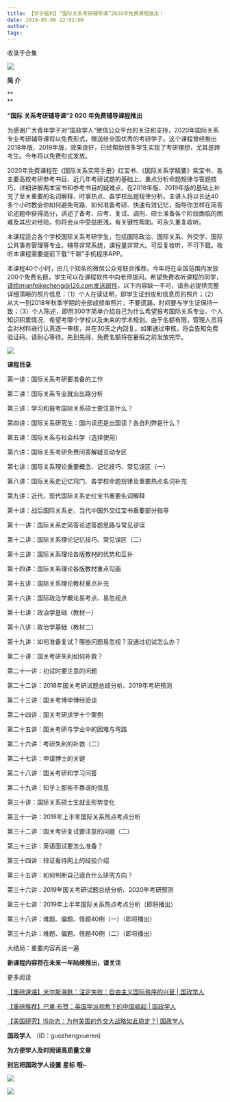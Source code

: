 ```yaml
---
title: 【学子福利】“国际关系考研辅导课”2020年免费课程推出！
date: 2019-05-06 22:02:00
author: 
tags: 
---
```



收录于合集

![](/images/3183/2.gif)

  

**简 介**

  

 **  
**

 **“国际** **关系考研辅导课“2** **020** **年免费辅导课程推出**

为感谢广大青年学子对“国政学人”微信公众平台的关注和支持，2020年国际关系专业考研辅导课将以免费形式，赠送给全国优秀的考研学子。这个课程曾经推出2018年版、2019年版，效果良好，已经帮助很多学生实现了考研理想，尤其是跨考生。今年将以免费形式发放。

2020年免费课程在《国际关系实用手册》红宝书、《国际关系学精要》紫宝书、各主要高校考研参考书目、近几年考研试题的基础上，重点分析命题规律与答题技巧，详细讲解两本宝书和参考书目的疑难点，在2018年版、2019年版的基础上补充了至关重要的名词解释、时事热点、各学校出题规律分析。主讲人将以长达40多个小时教会你如何避免弯路、如何准备考研、快速有效记忆，指导你怎样在简答论述题中获得高分，讲述了备考、应考、复试、调剂、硕士准备各个阶段面临的困难及其应对经验。你将会从中受益匪浅，有关键性帮助。可永久重复收听。

本课程适合各个学校国际关系考研学生，包括国际政治、国际关系、外交学、国际公共事务管理等专业。辅导非常系统，课程量非常大。可反复收听，不可下载。收听本课程需要提前下载“千聊”手机程序APP。

本课程40个小时，由几个知名的微信公众号联合推荐。今年将在全国范围内发放200个免费名额，学生可以在课程软件中向老师提问。希望免费收听课程的同学，请给mianfeikecheng@126.com发送邮件，以下内容缺一不可，请务必提供完整详细清晰的照片信息：（1）个人在读证明，即学生证封皮和信息页的照片；（2）从大一到2018年秋季学期的全部成绩单照片，不要遗漏，时间要与学生证保持一致；（3）个人陈述，即用300字简单介绍自己为什么希望报考国际关系专业、个人知识积累情况、希望考哪个学校以及未来的学术规划。由于名额有限，管理人员将会对材料进行认真逐一审核，并在30天之内回复。如果通过审核，将会告知免费验证码，请耐心等待。先到先得，免费名额将在暑假之前发放完毕。

![](/images/3183/3.jpeg)

  

 **课程目录**

  

第一讲：国际关系考研要准备的工作

第二讲：国际关系专业就业出路分析

第三讲：学习和报考国际关系硕士要注意什么？

第四讲：国际关系研究生：国内读还是出国读？各自利弊是什么？

第五讲：国际关系与社会科学（选择使用）

第六讲：国际关系考研免费问答解疑互动专区

第七讲：国际关系理论重要概念、记忆技巧、常见误区（一）

第八讲：国际关系史记忆窍门、各学校命题规律及重要热点名词补充

第九讲：近代、现代国际关系史红宝书重要名词解释

第十讲：战后国际关系史、当代中国外交红宝书重要部分指导

第十一讲：国际关系史简答论述答题思路与常见谬误

第十二讲：国际关系理论记忆技巧、常见误区（二）

第十三讲：国际关系理论各版教材的优势和互补

第十四讲：国际关系理论各版教材重点勾画

第十五讲：国际关系理论教材重点补充

第十六讲：国际政治学概论易考点、易忽视点

第十七讲：政治学基础（教材一）

第十八讲：政治学基础（教材二）

第十九讲：如何准备复试？哪些问题易忽视？没通过初试怎么办？

第二十讲：国关考研失利如何补救？

第二十一讲：初试时要注意的问题

第二十二讲：2018年国关考研试题总结分析、2019年考研预测

第二十三讲：国关考博申博经验谈

第二十四讲：国关考研求学十个案例

第二十五讲：国关考研与学业中的困难与弯路

第二十六讲：考研失利的补救（二）

第二十七讲：申请博士的关键

第二十八讲：国关考研和学习问答

第二十九讲：知乎上那些不靠谱的信息

第三十讲：国际关系硕士生就业形势变化

第三十一讲：2018年上半年国际关系热点考点分析

第三十二讲：国关考研复试要注意的问题（二）

第三十三讲：英语面试要怎么准备？

第三十四讲：辩证看待网上的经验介绍

第三十五讲：如何判断自己适合什么研究方向？

第三十六讲：2019年国关考研试题总结分析、2020年考研预测

第三十七讲：2019年上半年国际关系热点考点分析（即将播出）

第三十八讲：难题、偏题、怪题40例（一）（即将播出）

第三十九讲：难题、偏题、怪题40例（二）（即将播出）

大结局：重要内容再说一遍

  

 **新课程内容将在未来一年陆续推出，请关注**

  

更多阅读

[【重磅速递】米尔斯海默：注定失败：自由主义国际秩序的兴衰 |
国政学人](http://mp.weixin.qq.com/s?__biz=MzI3MTYzMzE5Mw==&mid=2247489451&idx=1&sn=f0df9cb9e133b8e77a57a37c46e36af8&chksm=eb3f89eddc4800fb16ada6166aa8e68333d2f3b9e1153bb02af335d77817a2ddea9803281550&scene=21#wechat_redirect)  

[【重磅推荐】巴里·布赞：英国学派视角下的中国崛起 |
国政学人](http://mp.weixin.qq.com/s?__biz=MzI3MTYzMzE5Mw==&mid=2247489394&idx=1&sn=1699017a6fcabe15d599c00751470a2e&chksm=eb3f8934dc48002288f0a19989586b155b87a4bfb1f9cb3d7954d27aa15c1c128f78c6b1c1da&scene=21#wechat_redirect)  

[【美国研究】IS杂志：为何美国的外交大战略如此稳定？|
国政学人](http://mp.weixin.qq.com/s?__biz=MzI3MTYzMzE5Mw==&mid=2247489454&idx=1&sn=007b6e66a2f76dcbaf5b98a876999e7d&chksm=eb3f89e8dc4800fe4435714a15de5097535360c88335952c5187877ba1b519a73f65eb1f3c39&scene=21#wechat_redirect)  

  

 **国政学人** （ID：guozhengxueren)

  

 **为方便学人及时阅读高质量文章**

 **别忘把国政学人设置** **星标** **哦~**

![](/images/3183/4.gif)

![](/images/3183/5.gif)

